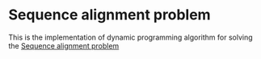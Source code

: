 # Sequence alignment problem
This is the implementation of dynamic programming algorithm for solving the [Sequence alignment problem](https://en.wikipedia.org/wiki/Sequence_alignment)